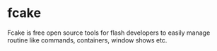 fcake
=====

Fcake is free open source tools for flash developers to easily manage routine like commands, containers, window shows etc.
